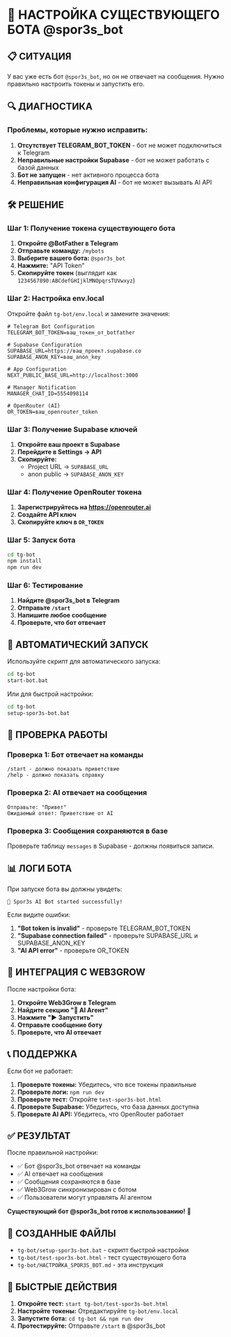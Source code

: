 # 🤖 НАСТРОЙКА СУЩЕСТВУЮЩЕГО БОТА @spor3s_bot

## 📋 СИТУАЦИЯ

У вас уже есть бот `@spor3s_bot`, но он не отвечает на сообщения. Нужно правильно настроить токены и запустить его.

## 🔍 ДИАГНОСТИКА

### Проблемы, которые нужно исправить:

1. **Отсутствует TELEGRAM_BOT_TOKEN** - бот не может подключиться к Telegram
2. **Неправильные настройки Supabase** - бот не может работать с базой данных
3. **Бот не запущен** - нет активного процесса бота
4. **Неправильная конфигурация AI** - бот не может вызывать AI API

## 🛠️ РЕШЕНИЕ

### Шаг 1: Получение токена существующего бота

1. **Откройте @BotFather в Telegram**
2. **Отправьте команду:** `/mybots`
3. **Выберите вашего бота:** `@spor3s_bot`
4. **Нажмите:** "API Token"
5. **Скопируйте токен** (выглядит как `1234567890:ABCdefGHIjklMNOpqrsTUVwxyz`)

### Шаг 2: Настройка env.local

Откройте файл `tg-bot/env.local` и замените значения:

```env
# Telegram Bot Configuration
TELEGRAM_BOT_TOKEN=ваш_токен_от_botfather

# Supabase Configuration
SUPABASE_URL=https://ваш_проект.supabase.co
SUPABASE_ANON_KEY=ваш_anon_key

# App Configuration
NEXT_PUBLIC_BASE_URL=http://localhost:3000

# Manager Notification
MANAGER_CHAT_ID=5554098114

# OpenRouter (AI)
OR_TOKEN=ваш_openrouter_token
```

### Шаг 3: Получение Supabase ключей

1. **Откройте ваш проект в Supabase**
2. **Перейдите в Settings → API**
3. **Скопируйте:**
   - Project URL → `SUPABASE_URL`
   - anon public → `SUPABASE_ANON_KEY`

### Шаг 4: Получение OpenRouter токена

1. **Зарегистрируйтесь на https://openrouter.ai**
2. **Создайте API ключ**
3. **Скопируйте ключ в `OR_TOKEN`**

### Шаг 5: Запуск бота

```bash
cd tg-bot
npm install
npm run dev
```

### Шаг 6: Тестирование

1. **Найдите @spor3s_bot в Telegram**
2. **Отправьте `/start`**
3. **Напишите любое сообщение**
4. **Проверьте, что бот отвечает**

## 🚀 АВТОМАТИЧЕСКИЙ ЗАПУСК

Используйте скрипт для автоматического запуска:

```bash
cd tg-bot
start-bot.bat
```

Или для быстрой настройки:

```bash
cd tg-bot
setup-spor3s-bot.bat
```

## 🔧 ПРОВЕРКА РАБОТЫ

### Проверка 1: Бот отвечает на команды

```
/start - должно показать приветствие
/help - должно показать справку
```

### Проверка 2: AI отвечает на сообщения

```
Отправьте: "Привет"
Ожидаемый ответ: Приветствие от AI
```

### Проверка 3: Сообщения сохраняются в базе

Проверьте таблицу `messages` в Supabase - должны появиться записи.

## 📊 ЛОГИ БОТА

При запуске бота вы должны увидеть:

```
🤖 Spor3s AI Bot started successfully!
```

Если видите ошибки:

1. **"Bot token is invalid"** - проверьте TELEGRAM_BOT_TOKEN
2. **"Supabase connection failed"** - проверьте SUPABASE_URL и SUPABASE_ANON_KEY
3. **"AI API error"** - проверьте OR_TOKEN

## 🎯 ИНТЕГРАЦИЯ С WEB3GROW

После настройки бота:

1. **Откройте Web3Grow в Telegram**
2. **Найдите секцию "🤖 AI Агент"**
3. **Нажмите "▶️ Запустить"**
4. **Отправьте сообщение боту**
5. **Проверьте, что AI отвечает**

## 📞 ПОДДЕРЖКА

Если бот не работает:

1. **Проверьте токены:** Убедитесь, что все токены правильные
2. **Проверьте логи:** `npm run dev`
3. **Проверьте тест:** Откройте `test-spor3s-bot.html`
4. **Проверьте Supabase:** Убедитесь, что база данных доступна
5. **Проверьте AI API:** Убедитесь, что OpenRouter работает

## ✅ РЕЗУЛЬТАТ

После правильной настройки:

- ✅ Бот @spor3s_bot отвечает на команды
- ✅ AI отвечает на сообщения
- ✅ Сообщения сохраняются в базе
- ✅ Web3Grow синхронизирован с ботом
- ✅ Пользователи могут управлять AI агентом

**Существующий бот @spor3s_bot готов к использованию!** 🚀

## 📄 СОЗДАННЫЕ ФАЙЛЫ

- `tg-bot/setup-spor3s-bot.bat` - скрипт быстрой настройки
- `tg-bot/test-spor3s-bot.html` - тест существующего бота
- `tg-bot/НАСТРОЙКА_SPOR3S_BOT.md` - эта инструкция

## 🎯 БЫСТРЫЕ ДЕЙСТВИЯ

1. **Откройте тест:** `start tg-bot/test-spor3s-bot.html`
2. **Настройте токены:** Отредактируйте `tg-bot/env.local`
3. **Запустите бота:** `cd tg-bot && npm run dev`
4. **Протестируйте:** Отправьте `/start` в @spor3s_bot 